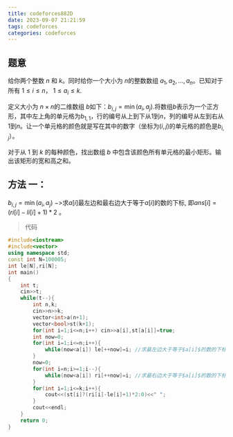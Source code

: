 ```yaml
---
title: codeforces882D
date: 2023-09-07 21:21:59
tags: codeforces
categories: codeforces
---
```

## 题意
给你两个整数 $n$ 和 $k$。同时给你一个大小为 $n$的整数数组 $a_1, a_2, \ldots, a_n$。已知对于所有 $1 \leq i \leq n$， $1 \leq a_i \leq k$.

定义大小为 $n \times n$的二维数组 $b$如下：$b_{i, j} = \min(a_i, a_j)$.将数组$b$表示为一个正方形，其中左上角的单元格为$b_{1, 1}$，行的编号从上到下从$1$到$n$，列的编号从左到右从$1$到$n$。让一个单元格的颜色就是写在其中的数字（坐标为$(i, j)$的单元格的颜色是$b_{i, j}$）。

对于从 $1$ 到 $k$ 的每种颜色，找出数组 $b$ 中包含该颜色所有单元格的最小矩形。输出该矩形的宽和高之和。

## 方法 一：
$b_{i,j} =\min(a_i, a_j)$ $->$求$a[i]$最左边和最右边大于等于$a[i]$的数的下标, 即$ans[i]=(ri[i]-li[i]+1)*2$ 。
>代码
```c++
#include<iostream>
#include<vector>
using namespace std;
const int N=100005;
int le[N],ri[N];
int main()
{
    int t;
    cin>>t;
    while(t--){
        int n,k;
        cin>>n>>k;
        vector<int>a(n+1);
        vector<bool>st(k+1);
        for(int i=1;i<=n;i++) cin>>a[i],st[a[i]]=true;
        int now=0;
        for(int i=1;i<=n;i++){
            while(now<a[i]) le[++now]=i; //求最左边大于等于$a[i]$的数的下标
        }
        now=0;
        for(int i=n;i>=1;i--){
            while(now<a[i]) ri[++now]=i; //求最右边大于等于$a[i]$的数的下标
        }
        for(int i=1;i<=k;i++){
            cout<<(st[i]?(ri[i]-le[i]+1)*2:0)<<" ";
        }
        cout<<endl;
    }
    return 0;
}

```

